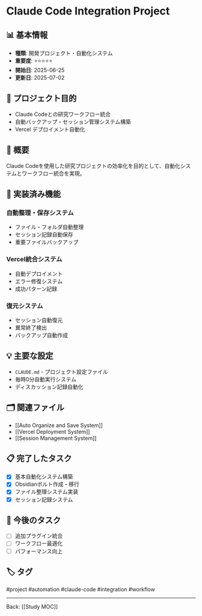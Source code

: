 # Claude Code Integration Project

## 📊 基本情報
- **種類**: 開発プロジェクト・自動化システム
- **重要度**: ⭐⭐⭐⭐⭐
- **開始日**: 2025-06-25
- **更新日**: 2025-07-02

## 🎯 プロジェクト目的
- Claude Codeとの研究ワークフロー統合
- 自動バックアップ・セッション管理システム構築
- Vercel デプロイメント自動化

## 📖 概要
Claude Codeを使用した研究プロジェクトの効率化を目的として、自動化システムとワークフロー統合を実現。

## 🔧 実装済み機能
### 自動整理・保存システム
- ファイル・フォルダ自動整理
- セッション記録自動保存
- 重要ファイルバックアップ

### Vercel統合システム
- 自動デプロイメント
- エラー修復システム
- 成功パターン記録

### 復元システム
- セッション自動復元
- 異常終了検出
- バックアップ自動作成

## 💡 主要な設定
- `CLAUDE.md` - プロジェクト設定ファイル
- 毎時0分自動実行システム
- ディスカッション記録自動化

## 🗂️ 関連ファイル
- [[Auto Organize and Save System]]
- [[Vercel Deployment System]]
- [[Session Management System]]

## 📋 完了したタスク
- [x] 基本自動化システム構築
- [x] Obsidianボルト作成・移行
- [x] ファイル整理システム実装
- [x] セッション記録システム

## 📅 今後のタスク
- [ ] 追加プラグイン統合
- [ ] ワークフロー最適化
- [ ] パフォーマンス向上

## 🏷️ タグ
#project #automation #claude-code #integration #workflow

---
Back: [[Study MOC]]